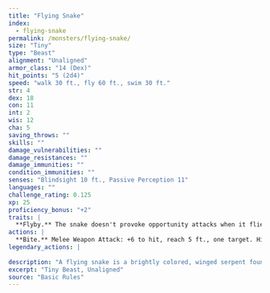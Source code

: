 ```yaml
---
title: "Flying Snake"
index:
  - flying-snake
permalink: /monsters/flying-snake/
size: "Tiny"
type: "Beast"
alignment: "Unaligned"
armor_class: "14 (Dex)"
hit_points: "5 (2d4)"
speed: "walk 30 ft., fly 60 ft., swim 30 ft."
str: 4
dex: 18
con: 11
int: 2
wis: 12
cha: 5
saving_throws: ""
skills: ""
damage_vulnerabilities: ""
damage_resistances: ""
damage_immunities: ""
condition_immunities: ""
senses: "Blindsight 10 ft., Passive Perception 11"
languages: ""
challenge_rating: 0.125
xp: 25
proficiency_bonus: "+2"
traits: |
  **Flyby.** The snake doesn't provoke opportunity attacks when it flies out of an enemy's reach.
actions: |
  **Bite.** Melee Weapon Attack: +6 to hit, reach 5 ft., one target. Hit: 1 piercing damage plus 7 (3d4) poison damage.  
legendary_actions: |
  
description: "A flying snake is a brightly colored, winged serpent found in remote jungles. Tribespeople and cultists sometimes domesticate flying snakes to serve as messengers that deliver scrolls wrapped in their coils."
excerpt: "Tiny Beast, Unaligned"
source: "Basic Rules"
---
```

